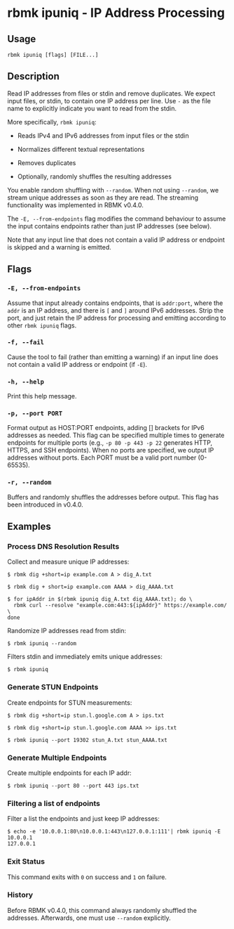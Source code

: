 
# rbmk ipuniq - IP Address Processing

## Usage

```
rbmk ipuniq [flags] [FILE...]
```

## Description

Read IP addresses from files or stdin and remove duplicates. We expect
input files, or stdin, to contain one IP address per line. Use `-` as the
file name to explicitly indicate you want to read from the stdin.

More specifically, `rbmk ipuniq`:

- Reads IPv4 and IPv6 addresses from input files or the stdin

- Normalizes different textual representations

- Removes duplicates

- Optionally, randomly shuffles the resulting addresses

You enable random shuffling with `--random`. When not using `--random`, we
stream unique addresses as soon as they are read. The streaming functionality
was implemented in RBMK v0.4.0.

The `-E, --from-endpoints` flag modifies the command behaviour to assume the
input contains endpoints rather than just IP addresses (see below).

Note that any input line that does not contain a valid IP address or
endpoint is skipped and a warning is emitted.

## Flags

### `-E, --from-endpoints`

Assume that input already contains endpoints, that is `addr:port`, where
the `addr` is an IP address, and there is `[` and `]` around IPv6
addresses. Strip the port, and just retain the IP address for processing
and emitting according to other `rbmk ipuniq` flags.

### `-f, --fail`

Cause the tool to fail (rather than emitting a warning) if an input
line does not contain a valid IP address or endpoint (if `-E`).

### `-h, --help`

Print this help message.

### `-p, --port PORT`

Format output as HOST:PORT endpoints, adding [] brackets for IPv6
addresses as needed. This flag can be specified multiple times
to generate endpoints for multiple ports (e.g., `-p 80 -p 443 -p 22`
generates HTTP, HTTPS, and SSH endpoints). When no ports are
specified, we output IP addresses without ports. Each PORT must
be a valid port number (0-65535).

### `-r, --random`

Buffers and randomly shuffles the addresses before output. This
flag has been introduced in v0.4.0.

## Examples

### Process DNS Resolution Results

Collect and measure unique IP addresses:

```
$ rbmk dig +short=ip example.com A > dig_A.txt

$ rbmk dig + short=ip example.com AAAA > dig_AAAA.txt

$ for ipAddr in $(rbmk ipuniq dig_A.txt dig_AAAA.txt); do \
  rbmk curl --resolve "example.com:443:${ipAddr}" https://example.com/ \
done
```

Randomize IP addresses read from stdin:

```
$ rbmk ipuniq --random
```

Filters stdin and immediately emits unique addresses:

```
$ rbmk ipuniq
```

### Generate STUN Endpoints

Create endpoints for STUN measurements:

```
$ rbmk dig +short=ip stun.l.google.com A > ips.txt

$ rbmk dig +short=ip stun.l.google.com AAAA >> ips.txt

$ rbmk ipuniq --port 19302 stun_A.txt stun_AAAA.txt
```

### Generate Multiple Endpoints

Create multiple endpoints for each IP addr:

```
$ rbmk ipuniq --port 80 --port 443 ips.txt
```

### Filtering a list of endpoints

Filter a list the endpoints and just keep IP addresses:

```
$ echo -e '10.0.0.1:80\n10.0.0.1:443\n127.0.0.1:111'| rbmk ipuniq -E
10.0.0.1
127.0.0.1
```

### Exit Status

This command exits with `0` on success and `1` on failure.

### History

Before RBMK v0.4.0, this command always randomly shuffled the
addresses. Afterwards, one must use `--random` explicitly.

